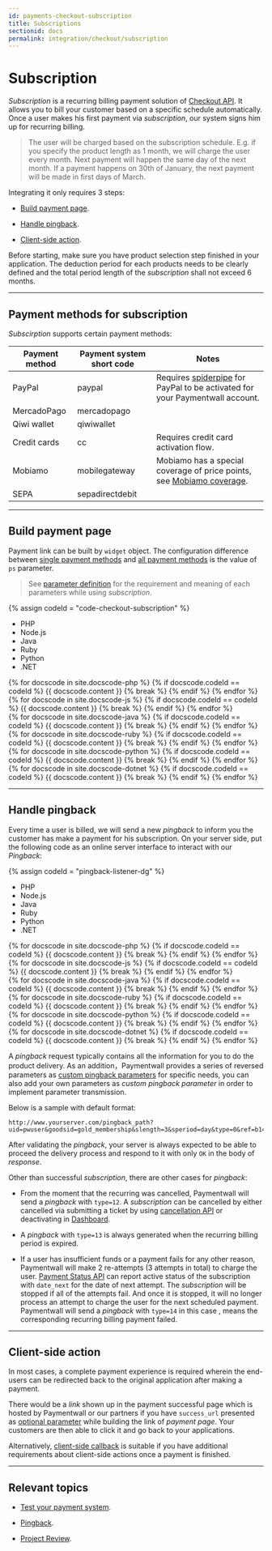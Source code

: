 ```yaml
---
id: payments-checkout-subscription
title: Subscriptions
sectionid: docs
permalink: integration/checkout/subscription
---
```


# Subscription

*Subscription* is a recurring billing payment solution of [Checkout API](/integration/checkout-home). It allows you to bill your customer based on a specific schedule automatically. Once a user makes his first payment via *subscription*, our system signs him up for recurring billing.

> The user will be charged based on the subscription schedule. E.g. if you specify the product length as 1 month, we will charge the user every month. Next payment will happen the same day of the next month. If a payment happens on 30th of January, the next payment will be made in first days of March.

Integrating it only requires 3 steps:

* [Build payment page](#build-payment-page).

* [Handle pingback](#handle-pingback).

* [Client-side action](#client-side-action).

Before starting, make sure you have product selection step finished in your application. The deduction period for each products needs to be clearly defined and the total period length of the *subscription* shall not exceed 6 months.

***

## Payment methods for subscription

*Subscirption* supports certain payment methods:

|Payment method| Payment system short code| Notes |
|---|---|---|
| PayPal| paypal | Requires [spiderpipe](/guides/spiderpipe/paypal) for PayPal to be activated for your Paymentwall account.|
| MercadoPago | mercadopago |  |
| Qiwi wallet | qiwiwallet | |
| Credit cards | cc | Requires credit card activation flow.|
| Mobiamo | mobilegateway | Mobiamo has a special coverage of price points, see [Mobiamo coverage](http://www.mobiamo.com/coverage). |
| SEPA | sepadirectdebit | |


***

## Build payment page

Payment link can be built by ```widget``` object. The configuration difference between [single payment methods](/integration/checkout-home#checkout-api-uni) and [all payment methods](/integration/checkout-home#checkout-api-multi) is the value of ```ps``` parameter.

> See [parameter definition](/apis#section-checkout-subscription) for the requirement and meaning of each parameters while using *subscription*.

{% assign codeId = "code-checkout-subscription" %}
<div class="docs-code" id="{{ codeId }}">
  <ul class="docs-code-tabs">
    <li>
      <a class="docs-code-tabs__tab is-active" lang="php">PHP</a>
    </li>
    <li>
      <a class="docs-code-tabs__tab" lang="js">Node.js</a>
    </li>
    <li>
      <a class="docs-code-tabs__tab" lang="java">Java</a>
    </li>
    <li>
      <a class="docs-code-tabs__tab" lang="ruby">Ruby</a>
    </li>
    <li>
      <a class="docs-code-tabs__tab" lang="python">Python</a>
    </li>
    <li>
      <a class="docs-code-tabs__tab" lang="dotnet">.NET</a>
    </li>
  </ul>
  <div class="docs-code-tabs__body js-lang-php is-active">
    {% for docscode in site.docscode-php %}
    {% if docscode.codeId == codeId %}
    {{ docscode.content }}
    {% break %}
    {% endif %}
    {% endfor %}
  </div>
  <div class="docs-code-tabs__body js-lang-js">
    {% for docscode in site.docscode-js %}
    {% if docscode.codeId == codeId %}
    {{ docscode.content }}
    {% break %}
    {% endif %}
    {% endfor %}
  </div>
  <div class="docs-code-tabs__body js-lang-java">
    {% for docscode in site.docscode-java %}
    {% if docscode.codeId == codeId %}
    {{ docscode.content }}
    {% break %}
    {% endif %}
    {% endfor %}
  </div>
  <div class="docs-code-tabs__body js-lang-ruby">
    {% for docscode in site.docscode-ruby %}
    {% if docscode.codeId == codeId %}
    {{ docscode.content }}
    {% break %}
    {% endif %}
    {% endfor %}
  </div>
  <div class="docs-code-tabs__body js-lang-python">
    {% for docscode in site.docscode-python %}
    {% if docscode.codeId == codeId %}
    {{ docscode.content }}
    {% break %}
    {% endif %}
    {% endfor %}
  </div>
  <div class="docs-code-tabs__body js-lang-dotnet">
    {% for docscode in site.docscode-dotnet %}
    {% if docscode.codeId == codeId %}
    {{ docscode.content }}
    {% break %}
    {% endif %}
    {% endfor %}
  </div>
</div>

***

## Handle pingback

Every time a user is billed, we will send a new *pingback* to inform you the customer has make a payment for his subscription. On your server side, put the following code as an online server interface to interact with our *Pingback*:

{% assign codeId = "pingback-listener-dg" %}
<div class="docs-code" id="{{ codeId }}">
  <ul class="docs-code-tabs">
    <li>
      <a class="docs-code-tabs__tab is-active" lang="php">PHP</a>
    </li>
    <li>
      <a class="docs-code-tabs__tab" lang="js">Node.js</a>
    </li>
    <li>
      <a class="docs-code-tabs__tab" lang="java">Java</a>
    </li>
    <li>
      <a class="docs-code-tabs__tab" lang="ruby">Ruby</a>
    </li>
    <li>
      <a class="docs-code-tabs__tab" lang="python">Python</a>
    </li>
    <li>
      <a class="docs-code-tabs__tab" lang="dotnet">.NET</a>
    </li>
  </ul>
  <div class="docs-code-tabs__body js-lang-php is-active">
    {% for docscode in site.docscode-php %}
    {% if docscode.codeId == codeId %}
    {{ docscode.content }}
    {% break %}
    {% endif %}
    {% endfor %}
  </div>
  <div class="docs-code-tabs__body js-lang-js">
    {% for docscode in site.docscode-js %}
    {% if docscode.codeId == codeId %}
    {{ docscode.content }}
    {% break %}
    {% endif %}
    {% endfor %}
  </div>
  <div class="docs-code-tabs__body js-lang-java">
    {% for docscode in site.docscode-java %}
    {% if docscode.codeId == codeId %}
    {{ docscode.content }}
    {% break %}
    {% endif %}
    {% endfor %}
  </div>
  <div class="docs-code-tabs__body js-lang-ruby">
    {% for docscode in site.docscode-ruby %}
    {% if docscode.codeId == codeId %}
    {{ docscode.content }}
    {% break %}
    {% endif %}
    {% endfor %}
  </div>
  <div class="docs-code-tabs__body js-lang-python">
    {% for docscode in site.docscode-python %}
    {% if docscode.codeId == codeId %}
    {{ docscode.content }}
    {% break %}
    {% endif %}
    {% endfor %}
  </div>
  <div class="docs-code-tabs__body js-lang-dotnet">
    {% for docscode in site.docscode-dotnet %}
    {% if docscode.codeId == codeId %}
    {{ docscode.content }}
    {% break %}
    {% endif %}
    {% endfor %}
  </div>
</div>

A *pingback* request typically contains all the information for you to do the product delivery. As an addition，Paymentwall provides a series of reversed parameters as [custom pingback parameters](/reference/pingback/custom-parameter) for specific needs, you can also add your own parameters as *custom pingback parameter* in order to implement parameter transmission.

Below is a sample with default format:

```
http://www.yourserver.com/pingback_path?uid=pwuser&goodsid=gold_membership&slength=3&speriod=day&type=0&ref=b1493048890&sign_version=2&sig=d94b23ba8585f29978706dd1b153ead9
```

After validating the *pingback*, your server is always expected to be able to proceed the delivery process and respond to it with only ```OK``` in the body of *response*.

Other than successful *subscription*, there are other cases for *pingback*:

* From the moment that the recurring was cancelled, Paymentwall will send a *pingback* with ```type=12```. A *subscription* can be cancelled by either cancelled via submitting a ticket by using [cancellation API](/apis#section-tools-cancellation) or deactivating in [Dashboard](https://api.paymentwall.com/developers/reports/recurring-subscriptions/).

* A *pingback* with ```type=13``` is always generated when the recurring billing period is expired.

* If a user has insufficient funds or a payment fails for any other reason, Paymentwall will make 2 re-attempts (3 attempts in total) to charge the user. [Payment Status API](/apis#section-tools-payment-status) can report active status of the subscription with ```date_next``` for the date of next attempt. The *subscription* will be stopped if all of the attempts fail. And once it is stopped, it will no longer process an attempt to charge the user for the next scheduled payment. Paymentwall will send a *pingback* with ```type=14``` in this case , means the corresponding recurring billing payment failed.

***

## Client-side action

In most cases, a complete payment experience is required wherein the end-users can be redirected back to the original application after making a payment. 


There would be a *link* shown up in the payment successful page which is hosted by Paymentwall or our partners if you have ```success_url``` presented as [optional parameter](/apis#section-checkout-optional_parameter) while building the link of *payment page*. Your customers are then able to click it and go back to your applications.

Alternatively, [client-side callback](/reference/client-side-callback) is suitable if you have additional requirements about client-side actions once a payment is finished.

***

## Relevant topics

* [Test your payment system](/sandbox/test-payment).

* [Pingback](/reference/pingback-home).

* [Project Review](/guides/review-home).
